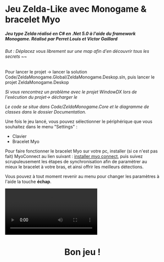 # Jeu Zelda-Like avec Monogame & bracelet Myo

##### Jeu type Zelda réalisé en C# en .Net 5.0 à l'aide du framework Monogame. Réalisé par Perret Louis et Victor Gaillard

######  But : Déplacez vous librement sur une map afin d'en découvrir tous les secrets ~~

Pour lancer le projet -> lancer la solution Code/ZeldaMonogame.Global/ZeldaMonogame.Deskop.sln, puis lancer le projet ZeldaMonogame.Deskop

*Si vous rencontrez un problème avec le projet WindowDX lors de l'exécution du projet-> décharger le*

*Le code se situe dans Code/ZeldaMonogame.Core et le diagramme de classes dans le dossier Documentation.*

Une fois le jeu lancé, vous pouvez sélectionner le périphérique que vous souhaitez dans le menu "Settings" :
  - Clavier
  - Bracelet Myo

Pour faire fonctionner le bracelet Myo sur votre pc, installer (si ce n'est pas fait) MyoConnect au lien suivant : [installer myo connect](https://myo-connect.software.informer.com/0.9/), puis suivez scrupuleusement les étapes de synchronisation afin de paramètrer au mieux le bracelet à votre bras, et ainsi offrir les meilleurs détections.

Vous pouvez à tout moment revenir au menu pour changer les paramètres à l'aide la touche **échap**.

![Video d'exemple](Documentation/video_presentation.mp4)

<center><h1><b> Bon jeu ! </b1></h1><center>
